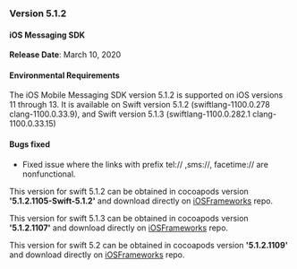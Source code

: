 ### Version 5.1.2
#### iOS Messaging SDK
**Release Date**: March 10, 2020

#### Environmental Requirements
The iOS Mobile Messaging SDK version 5.1.2 is supported on iOS versions 11 through 13. It is available on Swift version 5.1.2 (swiftlang-1100.0.278 clang-1100.0.33.9), and Swift version 5.1.3 (swiftlang-1100.0.282.1 clang-1100.0.33.15)

#### Bugs fixed
* Fixed issue where the links with prefix tel:// ,sms://, facetime:// are nonfunctional.


This version for swift 5.1.2 can be obtained in cocoapods version **'5.1.2.1105-Swift-5.1.2'**  and download directly on [iOSFrameworks](https://github.com/LivePersonInc/iOSFrameworks/tree/5.1.2.1105-Swift-5.1.2) repo.

This version for swift 5.1.3 can be obtained in cocoapods version **'5.1.2.1107'**  and download directly on [iOSFrameworks](https://github.com/LivePersonInc/iOSFrameworks/tree/5.1.2.1107) repo.

This version for swift 5.2 can be obtained in cocoapods version **'5.1.2.1109'** and download directly on [iOSFrameworks](https://github.com/LivePersonInc/iOSFrameworks/tree/5.1.2.1109) repo.